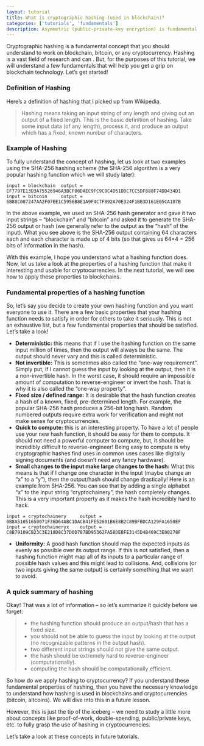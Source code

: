 ```yaml
---
layout: tutorial
title: What is cryptographic hashing (used in blockchain)?
categories: ['tutorials', 'fundamentals']
description: Asymmetric (public-private-key encryption) is fundamental to the way our world operates and securing our communication, banking, email, etc. Let's learn more about it and how it differs from symmetric encryption. 
---
```


Cryptographic hashing is a fundamental concept that you should understand to work on blockchain, bitcoin, or any cryptocurrency. Hashing is a vast field of research and can . But, for the purposes of this tutorial, we will understand a few fundamentals that will help you get a grip on blockchain technology. Let’s get started!

### **Definition of Hashing**
Here’s a definition of hashing that I picked up from Wikipedia.

> Hashing means taking an input string of any length and giving out an output of a fixed length. This is the basic definition of hashing. Take some input data (of any length), process it, and produce an output which has a fixed, known number of characters.

### **Example of Hashing**
To fully understand the concept of hashing, let us look at two examples using the SHA-256 hashing scheme (the SHA-256 algorithm is a very popular hashing function which we will study later):

``` plaintext
input = blockchain  output = EF7797E13D3A75526946A3BCF00DAEC9FC9C9C4D51DDC7CC5DF888F74DD434D1
input = bitcoin     output = 6B88C087247AA2F07EE1C5956B8E1A9F4C7F892A70E324F1BB3D161E05CA107B
```
In the above example, we used an SHA-256 hash generator and gave it two input strings – “blockchain” and “bitcoin” and asked it to generate the SHA-256 output or hash (we generally refer to the output as the “hash” of the input). What you see above is the SHA-256 output containing 64 characters each and each character is made up of 4 bits (so that gives us 64×4 = 256 bits of information in the hash).

With this example, I hope you understand what a hashing function does. Now, let us take a look at the properties of a hashing function that make it interesting and usable for cryptocurrencies. In the next tutorial, we will see how to apply these properties to blockchains.

### **Fundamental properties of a hashing function**
So, let’s say you decide to create your own hashing function and you want everyone to use it. There are a few basic properties that your hashing function needs to satisfy in order for others to take it seriously. This is not an exhaustive list, but a few fundamental properties that should be satisfied. Let’s take a look!
- **Deterministic:** this means that if I use the hashing function on the same input  million of times, then the output will always be the same. The output should never vary and this is called deterministic.
- **Not invertible:** This is sometimes also called the “one-way requirement”. Simply put, if I cannot guess the input by looking at the output, then it is a non-invertible hash. In the worst case, it should require an impossible amount of computation to reverse-engineer or invert the hash. That is why it is also called the “one-way property”.
- **Fixed size / defined range:** It is desirable that the hash function creates a hash of a known, fixed, pre-determined length. For example, the popular SHA-256 hash produces a 256-bit long hash. Random numbered outputs require extra work for verification and might not make sense for cryptocurrencies.
- **Quick to compute:** this is an interesting property. To have a lot of people use your new hash function, it should be easy for them to compute. It should not need a powerful computer to compute, but, it should be incredibly difficult to reverse-engineer! Being easy to compute is why cryptographic hashes find uses in common uses cases like digitally signing documents (and doesn’t need any fancy hardware).
- **Small changes to the input make large changes to the hash:** What this means is that if I change one character in the input (maybe change an “x” to a “y”), then the output/hash should change drastically! Here is an example from SHA-256. You can see that by adding a single alphabet “x” to the input string “cryptochainery”, the hash completely changes. This is a very important property as it makes the hash incredibly hard to hack.
``` plaintext
input = cryptochainery     output = 0B8A51051650071F36D64ABC1DACB41FE52601B6E8B2C89BFBDCA129FA1650EF
input = cryptochaineryx    output = C8B79109CB23C3E218D8C37D0D787BD95362FA58DEBFE3145D4B469C3E00278F 
```
- **Uniformity:** A good hash function should map the expected inputs as evenly as possible over its output range. If this is not satisfied, then a hashing function might map all of its inputs to a particular range of possible hash values and this might lead to collisions. And, collisions (or two inputs giving the same output) is certainly something that we want to avoid.

### **A quick summary of hashing**
Okay! That was a lot of information – so let’s summarize it quickly before we forget:

> - the hashing function should produce an output/hash that has a fixed size.
> - you should not be able to guess the input by looking at the output (no recognizable patterns in the output hash).
> - two different input strings should not give the same output.
> - the hash should be extremely hard to reverse-engineer (computationally).
> - computing the hash should be computationally efficient.

So how do we apply hashing to cryptocurrency? If you understand these fundamental properties of hashing, then you have the necessary knowledge to understand how hashing is used in blockchains and cryptocurrencies (bitcoin, altcoins). We will dive into this in a future lesson.

However, this is just the tip of the iceberg – we need to study a little more about concepts like proof-of-work, double-spending, public/private keys, etc. to fully grasp the use of hashing in cryptocurrencies.

Let’s take a look at these concepts in future tutorials.